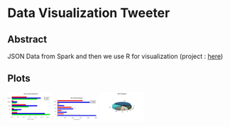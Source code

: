 # Data Visualization Tweeter
## Abstract
JSON Data from Spark and then we use R for visualization  (project : [here](https://github.com/mbenhamd/twitter-sentiment-analysis))
## Plots

<img src="https://github.com/mbenhamd/data-visualization-tweeter/blob/master/final_plot_contradiction_analysis.png" alt="drawing" style="width: 100px;"/>

<img src="https://github.com/mbenhamd/data-visualization-tweeter/blob/master/textBlob_comparaison.png?raw=true" alt="drawing" style="width: 100px;"/>

<img src="https://github.com/mbenhamd/data-visualization-tweeter/blob/master/first_ten_languages.png?raw=true" alt="drawing" style="width: 100px;"/>
